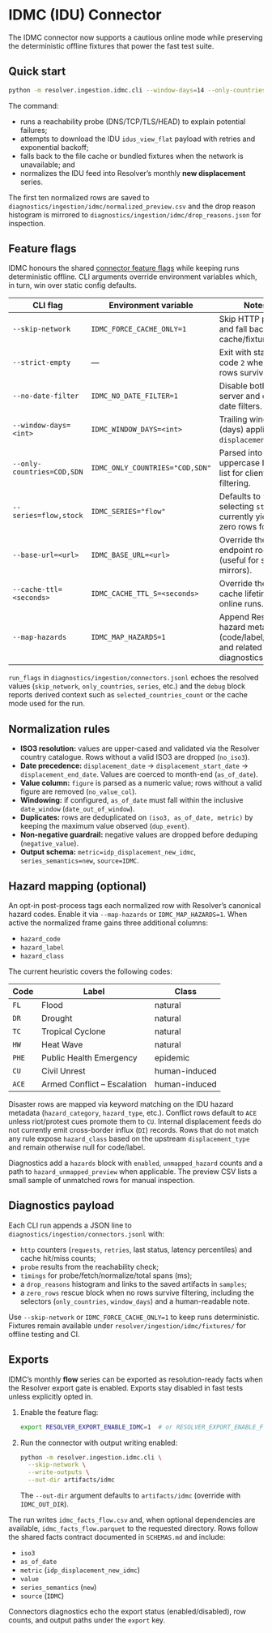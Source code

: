 # IDMC (IDU) Connector

The IDMC connector now supports a cautious online mode while preserving the
deterministic offline fixtures that power the fast test suite.

## Quick start

```bash
python -m resolver.ingestion.idmc.cli --window-days=14 --only-countries=SDN
```

The command:

- runs a reachability probe (DNS/TCP/TLS/HEAD) to explain potential failures;
- attempts to download the IDU `idus_view_flat` payload with retries and
  exponential backoff;
- falls back to the file cache or bundled fixtures when the network is
  unavailable; and
- normalizes the IDU feed into Resolver’s monthly **new displacement** series.

The first ten normalized rows are saved to
`diagnostics/ingestion/idmc/normalized_preview.csv` and the drop reason
histogram is mirrored to `diagnostics/ingestion/idmc/drop_reasons.json` for
inspection.

## Feature flags

IDMC honours the shared [connector feature flags](flags.md) while keeping runs
deterministic offline. CLI arguments override environment variables which, in
turn, win over static config defaults.

| CLI flag | Environment variable | Notes |
| --- | --- | --- |
| `--skip-network` | `IDMC_FORCE_CACHE_ONLY=1` | Skip HTTP probes and fall back to cache/fixtures. |
| `--strict-empty` | — | Exit with status code `2` when zero rows survive. |
| `--no-date-filter` | `IDMC_NO_DATE_FILTER=1` | Disable both server and client date filters. |
| `--window-days=<int>` | `IDMC_WINDOW_DAYS=<int>` | Trailing window (days) applied to `displacement_date`. |
| `--only-countries=COD,SDN` | `IDMC_ONLY_COUNTRIES="COD,SDN"` | Parsed into an uppercase ISO3 list for client filtering. |
| `--series=flow,stock` | `IDMC_SERIES="flow"` | Defaults to `flow`; selecting `stock` currently yields zero rows for IDU. |
| `--base-url=<url>` | `IDMC_BASE_URL=<url>` | Override the IDU endpoint root (useful for staging mirrors). |
| `--cache-ttl=<seconds>` | `IDMC_CACHE_TTL_S=<seconds>` | Override the cache lifetime for online runs. |
| `--map-hazards` | `IDMC_MAP_HAZARDS=1` | Append Resolver hazard metadata (code/label/class) and related diagnostics. |

`run_flags` in `diagnostics/ingestion/connectors.jsonl` echoes the resolved
values (`skip_network`, `only_countries`, `series`, etc.) and the `debug` block
reports derived context such as `selected_countries_count` or the cache mode
used for the run.

## Normalization rules

- **ISO3 resolution:** values are upper-cased and validated via the Resolver
  country catalogue. Rows without a valid ISO3 are dropped (`no_iso3`).
- **Date precedence:** `displacement_date` → `displacement_start_date` →
  `displacement_end_date`. Values are coerced to month-end (`as_of_date`).
- **Value column:** `figure` is parsed as a numeric value; rows without a valid
  figure are removed (`no_value_col`).
- **Windowing:** if configured, `as_of_date` must fall within the inclusive
  `date_window` (`date_out_of_window`).
- **Duplicates:** rows are deduplicated on `(iso3, as_of_date, metric)` by
  keeping the maximum value observed (`dup_event`).
- **Non-negative guardrail:** negative values are dropped before deduping
  (`negative_value`).
- **Output schema:** `metric=idp_displacement_new_idmc`,
  `series_semantics=new`, `source=IDMC`.

## Hazard mapping (optional)

An opt-in post-process tags each normalized row with Resolver’s canonical hazard
codes. Enable it via `--map-hazards` or `IDMC_MAP_HAZARDS=1`. When active the
normalized frame gains three additional columns:

- `hazard_code`
- `hazard_label`
- `hazard_class`

The current heuristic covers the following codes:

| Code | Label | Class |
| --- | --- | --- |
| `FL` | Flood | natural |
| `DR` | Drought | natural |
| `TC` | Tropical Cyclone | natural |
| `HW` | Heat Wave | natural |
| `PHE` | Public Health Emergency | epidemic |
| `CU` | Civil Unrest | human-induced |
| `ACE` | Armed Conflict – Escalation | human-induced |

Disaster rows are mapped via keyword matching on the IDU hazard metadata
(`hazard_category`, `hazard_type`, etc.). Conflict rows default to `ACE` unless
riot/protest cues promote them to `CU`. Internal displacement feeds do not
currently emit cross-border influx (`DI`) records. Rows that do not match any
rule expose `hazard_class` based on the upstream `displacement_type` and remain
otherwise null for code/label.

Diagnostics add a `hazards` block with `enabled`, `unmapped_hazard` counts and a
path to `hazard_unmapped_preview` when applicable. The preview CSV lists a small
sample of unmatched rows for manual inspection.

## Diagnostics payload

Each CLI run appends a JSON line to `diagnostics/ingestion/connectors.jsonl`
with:

- `http` counters (`requests`, `retries`, last status, latency percentiles) and
  cache hit/miss counts;
- `probe` results from the reachability check;
- `timings` for probe/fetch/normalize/total spans (ms);
- a `drop_reasons` histogram and links to the saved artifacts in `samples`;
- a `zero_rows` rescue block when no rows survive filtering, including the
  selectors (`only_countries`, `window_days`) and a human-readable note.

Use `--skip-network` or `IDMC_FORCE_CACHE_ONLY=1` to keep runs deterministic.
Fixtures remain available under `resolver/ingestion/idmc/fixtures/` for offline
testing and CI.

## Exports

IDMC’s monthly **flow** series can be exported as resolution-ready facts when
the Resolver export gate is enabled. Exports stay disabled in fast tests unless
explicitly opted in.

1. Enable the feature flag:

   ```bash
   export RESOLVER_EXPORT_ENABLE_IDMC=1  # or RESOLVER_EXPORT_ENABLE_FLOW=1
   ```

2. Run the connector with output writing enabled:

   ```bash
   python -m resolver.ingestion.idmc.cli \
     --skip-network \
     --write-outputs \
     --out-dir artifacts/idmc
   ```

   The `--out-dir` argument defaults to `artifacts/idmc` (override with
   `IDMC_OUT_DIR`).

The run writes `idmc_facts_flow.csv` and, when optional dependencies are
available, `idmc_facts_flow.parquet` to the requested directory. Rows follow the
shared facts contract documented in `SCHEMAS.md` and include:

- `iso3`
- `as_of_date`
- `metric` (`idp_displacement_new_idmc`)
- `value`
- `series_semantics` (`new`)
- `source` (`IDMC`)

Connectors diagnostics echo the export status (enabled/disabled), row counts,
and output paths under the `export` key.

